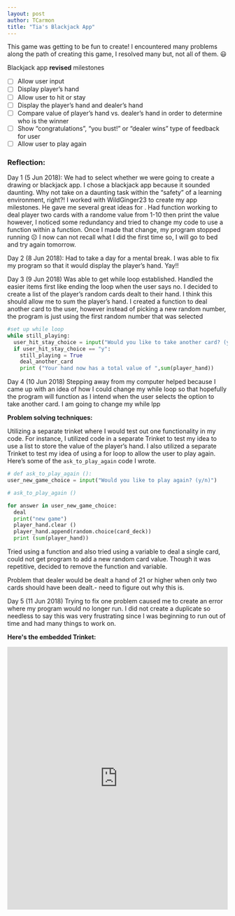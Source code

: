 ```yaml
---
layout: post
author: TCarmon
title: "Tia's Blackjack App"
---
```

This game was getting to be fun to create! I encountered many problems along the path of creating this game, I resolved many but, not all of them. :smiley:

Blackjack app **revised** milestones
- [ ] Allow user input
- [ ] Display player’s hand
- [ ] Allow user to hit or stay
- [ ] Display the player’s hand and dealer’s hand
- [ ] Compare value of player’s hand vs. dealer’s hand in order to determine who is the winner
- [ ] Show “congratulations”, “you bust!” or “dealer wins” type of feedback for user
- [ ] Allow user to play again

### Reflection:
Day 1 (5 Jun 2018): We had to select whether we were going to create a drawing or blackjack app. I chose a blackjack app because it sounded daunting. Why not take on a daunting task within the “safety” of a learning environment, right?! I worked with WildGinger23 to create my app milestones. He gave me several great ideas for .  Had function working to deal player two cards with a randome value from 1-10 then print the value however, I noticed some redundancy and tried to change my code to use a function within a function. Once I made that change, my program stopped running ☹ I now can not recall what I did the first time so, I will go to bed and try again tomorrow.

Day 2 (8 Jun 2018): Had to take a day for a mental break. I was able to fix my program so that it would display the player’s hand. Yay!!


Day 3 (9 Jun 2018) Was able to get while loop established. Handled the easier items first like ending the loop when the user says no. I decided to create a list of the player’s random cards dealt to their hand. I think this should allow me to sum the player’s hand.  I created a function to deal another card to the user, however instead of picking a new random number, the program is just using the first random number that was selected
```python
#set up while loop
while still_playing:
  user_hit_stay_choice = input("Would you like to take another card? (y/n)")
  if user_hit_stay_choice == "y":
    still_playing = True
    deal_another_card
    print ("Your hand now has a total value of ",sum(player_hand))
```


Day 4 (10 Jun 2018) Stepping away from my computer helped because I came up with an idea of how I could change my while loop so that hopefully the program will function as I intend when the user selects the option to take another card. I am going to change my while lpp

**Problem solving techniques:**

Utilizing a separate trinket where I would test out one functionality in my code. For instance, I utilized code in a separate Trinket to test my idea to use a list to store the value of the player’s hand. I also utilized a separate Trinket to test my idea of using a for loop to allow the user to play again. Here’s some of the `ask_to_play_again` code I wrote. 
```python
# def ask_to_play_again ():
user_new_game_choice = input("Would you like to play again? (y/n)")

# ask_to_play_again ()

for answer in user_new_game_choice:
  deal
  print("new game")
  player_hand.clear ()
  player_hand.append(random.choice(card_deck))
  print (sum(player_hand))
```
Tried using a function and also tried using a variable to deal a single card, could not get program to add a new random card value. Though it was repetitive, decided to remove the function and variable. 

Problem that dealer would be dealt a hand of 21 or higher when only two cards should have been dealt.- need to figure out why this is.

Day 5 (11 Jun 2018) Trying to fix one problem caused me to create an error where my program would no longer run. I did not create a duplicate so needless to say this was very frustrating since I was beginning to run out of time and had many things to work on.

**Here's the embedded Trinket:**

<iframe src="https://trinket.io/embed/python3/e5b980a39d" width="100%" height="600" frameborder="0" marginwidth="0" marginheight="0" allowfullscreen></iframe>
